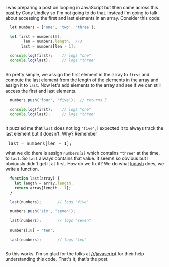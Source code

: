 I was preparing a post on looping in JavaScript but then came across this [post](http://developer.telerik.com/featured/the-javascript-looping-evolution/) by Cody Lindley so I'm not going to do that. 
Instead I'm going to talk about accessing the first and last elements in an array. Consider this code:

```JavaScript
  let numbers = ['one', 'two', 'three'];
  
  let first = numbers[0],
        len = numbers.length,  //3
       last = numbers[len - 1];
  
  console.log(first);    // logs "one"
  console.log(last);     // logs "three"     
       
```

So pretty simple, we assign the first element in the array to `first` and compute the last element from the length of the elements in the array
and assign it to `last`. Now let's add elements to the array and see if we can still access the first and last elements.

```JavaScript
  numbers.push('four', 'five');  // returns 5
  
  console.log(first);    // logs "one"
  console.log(last);     // logs "three"
  
```

It puzzled me that `last` does not log `"five"`, I expected it to always track the last element but it doesn't. Why? Remember <pre> last = numbers[len - 1]; </pre>
what we did there is assign `numbers[2]` which contains `"three"` at the time, to `last`. So `last` always contains that value. It seems so obvious but
I obviously didn't get it at first. How do we fix it? We do what [lodash](https://github.com/lodash/lodash) does, we write a function.

```JavaScript
  function last(array) {
    let length = array.length;
    return array[length - 1];
  }
  
  last(numbers);       // logs "five"
  
  numbers.push('six', 'seven');
  
  last(numbers);       // logs "seven"
  
  numbers[10] = 'ten';
  
  last(numbers);       // logs "ten"
  
```  

So this works. I'm so glad for the folks at [/r/javascript](https://www.reddit.com/r/javascript) for their help understanding this code. That's it, that's the post.